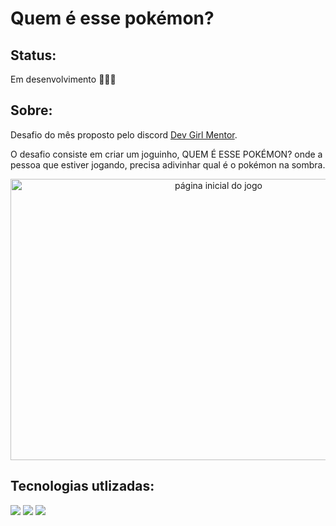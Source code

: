 
# Quem é esse pokémon?

<h2>Status:</h2>
<p>Em desenvolvimento 👩🏿‍💻</p>

<h2>Sobre:</h2>
<p>Desafio do mês proposto pelo discord <a href="https://discord.gg/8fCeuU63SW">Dev Girl Mentor</a>.</p>
<p>O desafio consiste em criar um joguinho, QUEM É ESSE POKÉMON? onde a pessoa que estiver jogando, precisa adivinhar qual é o pokémon na sombra.</p>

<p align="center">
<img src="https://media.discordapp.net/attachments/814843784529313795/896582337964441610/pagina-inicial.png?width=1411&height=670" alt="página inicial do jogo" width="650" height="450">
</p>

<h2>Tecnologias utlizadas: </h2>
<img src="https://img.shields.io/badge/React-20232A?style=for-the-badge&logo=react&logoColor=61DAFB">
<img src="https://img.shields.io/badge/Yarn-2C8EBB?style=for-the-badge&logo=yarn&logoColor=white">
<img src="https://img.shields.io/badge/Sass-CC6699?style=for-the-badge&logo=sass&logoColor=white">
                                                                                                                       


